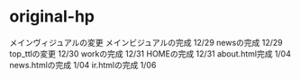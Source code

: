 # original-hp

メインヴィジュアルの変更
メインビジュアルの完成 12/29
newsの完成 12/29
top_ttlの変更 12/30
workの完成 12/31
HOMEの完成 12/31
about.html完成 1/04
news.htmlの完成 1/04
ir.htmlの完成 1/06